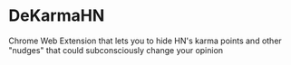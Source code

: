 # DeKarmaHN
Chrome Web Extension that lets you to hide HN's karma points and other "nudges" that could subconsciously change your opinion
